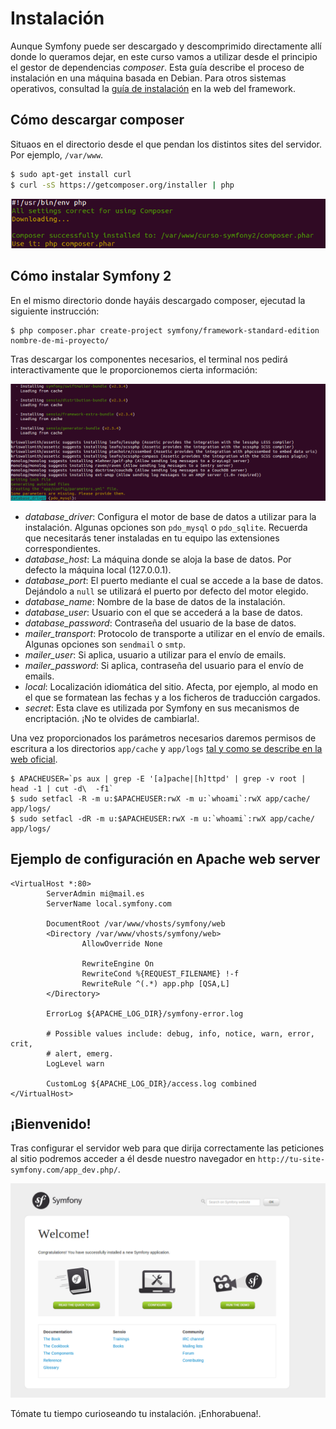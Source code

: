 # Instalación

Aunque Symfony puede ser descargado y descomprimido directamente allí donde lo queramos dejar, en este curso vamos a utilizar desde el principio el gestor de dependencias *composer*. Esta guía describe el proceso de instalación en una máquina basada en Debian. Para otros sistemas operativos, consultad la [guía de instalación](http://symfony.com/doc/current/book/installation.html) en la web del framework.

## Cómo descargar composer

Situaos en el directorio desde el que pendan los distintos sites del servidor. Por ejemplo, `/var/www`.

```bash
$ sudo apt-get install curl
$ curl -sS https://getcomposer.org/installer | php
```

![Instalación de Composer](composer_install.png "Instalación de Composer")

## Cómo instalar Symfony 2

En el mismo directorio donde hayáis descargado composer, ejecutad la siguiente instrucción:

```
$ php composer.phar create-project symfony/framework-standard-edition nombre-de-mi-proyecto/
```

Tras descargar los componentes necesarios, el terminal nos pedirá interactivamente que le proporcionemos cierta información:

![Configuración de Symfony](symfony_install.png "Configuración de Symfony")


- *database_driver*: Configura el motor de base de datos a utilizar para la instalación. Algunas opciones son `pdo_mysql` o `pdo_sqlite`. Recuerda que necesitarás tener instaladas en tu equipo las extensiones correspondientes.
- *database_host*: La máquina donde se aloja la base de datos. Por defecto la máquina local (127.0.0.1).
- *database_port*: El puerto mediante el cual se accede a la base de datos. Dejándolo a `null` se utilizará el puerto por defecto del motor elegido.
- *database_name*: Nombre de la base de datos de la instalación.
- *database_user*: Usuario con el que se accederá a la base de datos.
- *database_password*: Contraseña del usuario de la base de datos.
- *mailer_transport*: Protocolo de transporte a utilizar en el envío de emails. Algunas opciones son `sendmail` o `smtp`.
- *mailer_user*: Si aplica, usuario a utilizar para el envío de emails.
- *mailer_password*: Si aplica, contraseña del usuario para el envío de emails.
- *local*: Localización idiomática del sitio. Afecta, por ejemplo, al modo en el que se formatean las fechas y a los ficheros de traducción cargados.
- *secret*: Esta clave es utilizada por Symfony en sus mecanismos de encriptación. ¡No te olvides de cambiarla!.



Una vez proporcionados los parámetros necesarios daremos permisos de escritura a los directorios `app/cache` y `app/logs` [tal y como se describe en la web oficial](http://symfony.com/doc/current/book/installation.html#configuration-and-setup).


```
$ APACHEUSER=`ps aux | grep -E '[a]pache|[h]ttpd' | grep -v root | head -1 | cut -d\  -f1`
$ sudo setfacl -R -m u:$APACHEUSER:rwX -m u:`whoami`:rwX app/cache/ app/logs/
$ sudo setfacl -dR -m u:$APACHEUSER:rwX -m u:`whoami`:rwX app/cache/ app/logs/
```


## Ejemplo de configuración en Apache web server


```
<VirtualHost *:80>
        ServerAdmin mi@mail.es
        ServerName local.symfony.com

        DocumentRoot /var/www/vhosts/symfony/web
        <Directory /var/www/vhosts/symfony/web>
                AllowOverride None

                RewriteEngine On
                RewriteCond %{REQUEST_FILENAME} !-f
                RewriteRule ^(.*) app.php [QSA,L]
        </Directory>

        ErrorLog ${APACHE_LOG_DIR}/symfony-error.log

        # Possible values include: debug, info, notice, warn, error, crit,
        # alert, emerg.
        LogLevel warn

        CustomLog ${APACHE_LOG_DIR}/access.log combined
</VirtualHost>
```


## ¡Bienvenido!

Tras configurar el servidor web para que dirija correctamente las peticiones al sitio podremos acceder a él desde nuestro navegador en `http://tu-site-symfony.com/app_dev.php/`.

![Pantalla de bienvenida](bienvenida.png "Pantalla de bienvenida")

Tómate tu tiempo curioseando tu instalación. ¡Enhorabuena!.

